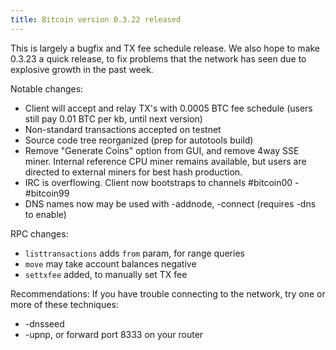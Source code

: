 ```yaml
---
title: Bitcoin version 0.3.22 released
---
```


This is largely a bugfix and TX fee schedule release.  We also hope to make 0.3.23 a quick release, to fix problems that the network has seen due to explosive growth in the past week.

Notable changes:

* Client will accept and relay TX's with 0.0005 BTC fee schedule (users still pay 0.01 BTC per kb, until next version)
* Non-standard transactions accepted on testnet
* Source code tree reorganized (prep for autotools build)
* Remove "Generate Coins" option from GUI, and remove 4way SSE miner.  Internal reference CPU miner remains available, but users are directed to external miners for best hash production.
* IRC is overflowing.  Client now bootstraps to channels #bitcoin00 - #bitcoin99
* DNS names now may be used with -addnode, -connect (requires -dns to enable)

RPC changes:

* `listtransactions` adds `from` param, for range queries
* `move` may take account balances negative
* `settxfee` added, to manually set TX fee

Recommendations:  If you have trouble connecting to the network, try one or more of these techniques:

* -dnsseed
* -upnp, or forward port 8333 on your router
